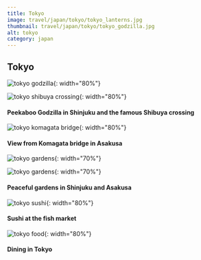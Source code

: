 ```yaml
---
title: Tokyo
image: travel/japan/tokyo/tokyo_lanterns.jpg
thumbnail: travel/japan/tokyo/tokyo_godzilla.jpg
alt: tokyo
category: japan
---
```


## Tokyo

![tokyo godzilla](./assets/img/travel/japan/tokyo/tokyo_godzilla.jpg){: width="80%"}

![tokyo shibuya crossing](./assets/img/travel/japan/tokyo/tokyo_crossing.jpg){: width="80%"}

#### Peekaboo Godzilla in Shinjuku and the famous Shibuya crossing

![tokyo komagata bridge](./assets/img/travel/japan/tokyo/tokyo_bridge.jpg){: width="80%"}

#### View from Komagata bridge in Asakusa

![tokyo gardens](./assets/img/travel/japan/tokyo/tokyo_gardens1.jpg){: width="70%"}

![tokyo gardens](./assets/img/travel/japan/tokyo/tokyo_gardens2.jpg){: width="70%"}

#### Peaceful gardens in Shinjuku and Asakusa

![tokyo sushi](./assets/img/travel/japan/tokyo/tokyo_sushi.jpg){: width="80%"}

#### Sushi at the fish market

![tokyo food](./assets/img/travel/japan/tokyo/tokyo_food.jpg){: width="80%"}

#### Dining in Tokyo
